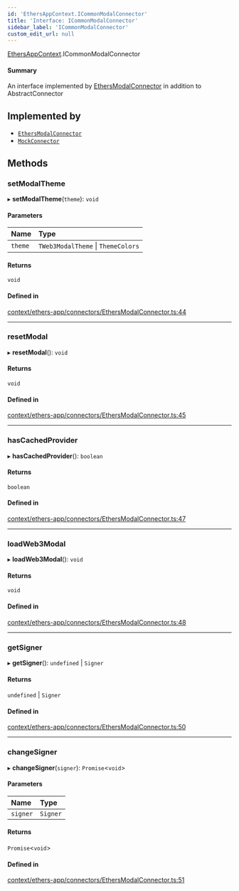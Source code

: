 ```yaml
---
id: 'EthersAppContext.ICommonModalConnector'
title: 'Interface: ICommonModalConnector'
sidebar_label: 'ICommonModalConnector'
custom_edit_url: null
---
```


[EthersAppContext](../modules/EthersAppContext.md).ICommonModalConnector

#### Summary

An interface implemented by [EthersModalConnector](../classes/EthersAppContext.EthersModalConnector.md) in addition to AbstractConnector

## Implemented by

- [`EthersModalConnector`](../classes/EthersAppContext.EthersModalConnector.md)
- [`MockConnector`](../classes/TestUtils.MockConnector.md)

## Methods

### setModalTheme

▸ **setModalTheme**(`theme`): `void`

#### Parameters

| Name    | Type                               |
| :------ | :--------------------------------- |
| `theme` | `TWeb3ModalTheme` \| `ThemeColors` |

#### Returns

`void`

#### Defined in

[context/ethers-app/connectors/EthersModalConnector.ts:44](https://github.com/scaffold-eth/eth-hooks/blob/f7722e1/src/context/ethers-app/connectors/EthersModalConnector.ts#L44)

---

### resetModal

▸ **resetModal**(): `void`

#### Returns

`void`

#### Defined in

[context/ethers-app/connectors/EthersModalConnector.ts:45](https://github.com/scaffold-eth/eth-hooks/blob/f7722e1/src/context/ethers-app/connectors/EthersModalConnector.ts#L45)

---

### hasCachedProvider

▸ **hasCachedProvider**(): `boolean`

#### Returns

`boolean`

#### Defined in

[context/ethers-app/connectors/EthersModalConnector.ts:47](https://github.com/scaffold-eth/eth-hooks/blob/f7722e1/src/context/ethers-app/connectors/EthersModalConnector.ts#L47)

---

### loadWeb3Modal

▸ **loadWeb3Modal**(): `void`

#### Returns

`void`

#### Defined in

[context/ethers-app/connectors/EthersModalConnector.ts:48](https://github.com/scaffold-eth/eth-hooks/blob/f7722e1/src/context/ethers-app/connectors/EthersModalConnector.ts#L48)

---

### getSigner

▸ **getSigner**(): `undefined` \| `Signer`

#### Returns

`undefined` \| `Signer`

#### Defined in

[context/ethers-app/connectors/EthersModalConnector.ts:50](https://github.com/scaffold-eth/eth-hooks/blob/f7722e1/src/context/ethers-app/connectors/EthersModalConnector.ts#L50)

---

### changeSigner

▸ **changeSigner**(`signer`): `Promise`<`void`\>

#### Parameters

| Name     | Type     |
| :------- | :------- |
| `signer` | `Signer` |

#### Returns

`Promise`<`void`\>

#### Defined in

[context/ethers-app/connectors/EthersModalConnector.ts:51](https://github.com/scaffold-eth/eth-hooks/blob/f7722e1/src/context/ethers-app/connectors/EthersModalConnector.ts#L51)
